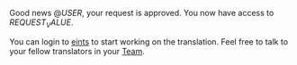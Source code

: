 Good news @$USER$, your request is approved.
You now have access to $REQUEST_VALUE$.

You can login to [eints](https://translator.openttd.org) to start working on the translation.
Feel free to talk to your fellow translators in your [Team](https://github.com/orgs/OpenTTD/teams/$REQUEST_VALUE$).
